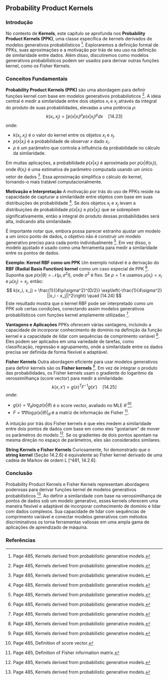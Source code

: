 ## Probability Product Kernels

### Introdução
No contexto de **Kernels**, este capítulo se aprofunda nos **Probability Product Kernels (PPK)**, uma classe específica de kernels derivados de modelos generativos probabilísticos [^485]. Exploraremos a definição formal de PPKs, suas aproximações e a motivação por trás de seu uso na definição de similaridade entre dados. Além disso, discutiremos como modelos generativos probabilísticos podem ser usados para derivar outras funções kernel, como os Fisher Kernels.

### Conceitos Fundamentais
**Probability Product Kernels (PPK)** são uma abordagem para definir funções kernel com base em modelos generativos probabilísticos [^485]. A ideia central é medir a similaridade entre dois objetos $x_i$ e $x_j$ através da integral do produto de suas probabilidades, elevadas a uma potência $\rho$:
$$ k(x_i, x_j) = \int p(x|x_i)^\rho p(x|x_j)^\rho dx \quad [14.23] $$
onde:
*   $k(x_i, x_j)$ é o valor do kernel entre os objetos $x_i$ e $x_j$.
*   $p(x|x_i)$ é a probabilidade de observar $x$ dado $x_i$.
*   $\rho$ é um parâmetro que controla a influência da probabilidade no cálculo da similaridade.

Em muitas aplicações, a probabilidade $p(x|x_i)$ é aproximada por $p(x|\theta(x_i))$, onde $\theta(x_i)$ é uma estimativa de parâmetro computada usando um único vetor de dados [^485]. Essa aproximação simplifica o cálculo do kernel, tornando-o mais tratável computacionalmente.

**Motivação e Interpretação**
A motivação por trás do uso de PPKs reside na capacidade de capturar a similaridade entre objetos com base em suas distribuições de probabilidade [^485]. Se dois objetos $x_i$ e $x_j$ levam a distribuições de probabilidade $p(x|x_i)$ e $p(x|x_j)$ que se sobrepõem significativamente, então a integral do produto dessas probabilidades será alta, indicando alta similaridade.

É importante notar que, embora possa parecer estranho ajustar um modelo a um único ponto de dados, o objetivo não é construir um modelo generativo preciso para cada ponto individualmente [^485]. Em vez disso, o modelo ajustado é usado como uma ferramenta para medir a similaridade entre os pontos de dados.

**Exemplo: Kernel RBF como um PPK**
Um exemplo notável é a derivação do **RBF (Radial Basis Function) kernel** como um caso especial de PPK [^485]. Suponha que $p(x|\theta) = \mathcal{N}(\mu, \sigma^2I)$, onde $\sigma^2$ é fixo. Se $\rho = 1$ e usamos $\mu(x_i) = x_i$ e $\mu(x_j) = x_j$, então:
$$ k(x_i, x_j) = \frac{1}{(4\pi\sigma^2)^{D/2}} \exp\left(-\frac{1}{4\sigma^2} ||x_i - x_j||^2\right) \quad [14.24] $$
Este resultado mostra que o kernel RBF pode ser interpretado como um PPK sob certas condições, conectando assim modelos generativos probabilísticos com funções kernel amplamente utilizadas [^485].

**Vantagens e Aplicações**
PPKs oferecem várias vantagens, incluindo a capacidade de incorporar conhecimento de domínio na definição da função kernel e a capacidade de lidar com sequências de comprimento variável [^485]. Eles podem ser aplicados em uma variedade de tarefas, como classificação, regressão e agrupamento, onde a similaridade entre os dados precisa ser definida de forma flexível e adaptável.

**Fisher Kernels**
Outra abordagem eficiente para usar modelos generativos para definir kernels são os **Fisher kernels** [^485]. Em vez de integrar o produto das probabilidades, os Fisher kernels usam o gradiente do logaritmo da verossimilhança (score vector) para medir a similaridade:
$$ k(x, x') = g(x)^T F^{-1} g(x') \quad [14.25] $$
onde:

*   $g(x) = \nabla_\theta \log p(x|\theta)$ é o score vector, avaliado no MLE $\hat{\theta}$ [^14.26].
*   $F = \nabla \nabla \log p(x|\theta)|_{\hat{\theta}}$ é a matriz de informação de Fisher [^14.27].

A intuição por trás dos Fisher kernels é que eles medem a similaridade entre dois pontos de dados com base em como eles "gostariam" de mover os parâmetros do modelo [^485]. Se os gradientes de dois pontos apontam na mesma direção no espaço de parâmetros, eles são considerados similares.

**String Kernels e Fisher Kernels**
Curiosamente, foi demonstrado que o **string kernel** (Seção 14.2.6) é equivalente ao Fisher kernel derivado de uma cadeia de Markov de ordem L [^481, 14.2.6].

### Conclusão
Probability Product Kernels e Fisher Kernels representam abordagens poderosas para derivar funções kernel de modelos generativos probabilísticos [^485]. Ao definir a similaridade com base na verossimilhança de pontos de dados sob um modelo generativo, esses kernels oferecem uma maneira flexível e adaptável de incorporar conhecimento de domínio e lidar com dados complexos. Sua capacidade de lidar com sequências de comprimento variável e conectar modelos generativos com métodos discriminativos os torna ferramentas valiosas em uma ampla gama de aplicações de aprendizado de máquina.

### Referências
[^485]: Page 485, Kernels derived from probabilistic generative models.
[^14.23]: Page 485, Equation for Probability product kernels.
[^14.24]: Page 485, Equation for RBF kernel derived from PPK.
[^14.25]: Page 485, Equation for Fisher kernels.
[^14.26]: Page 485, Definition of score vector.
[^14.27]: Page 485, Definition of Fisher information matrix.
[^481]: Page 481, Mercer (positive definite) kernels.
[^14.2.6]: Page 483, String kernels.

<!-- END -->